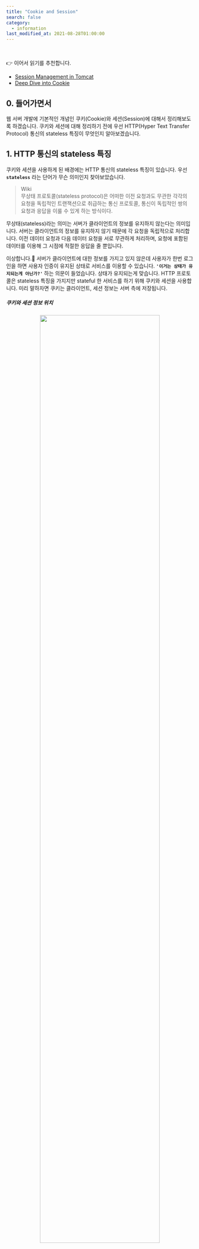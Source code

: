 ```yaml
---
title: "Cookie and Session"
search: false
category:
  - information
last_modified_at: 2021-08-28T01:00:00
---
```


<br>

👉 이어서 읽기를 추천합니다.
- [Session Management in Tomcat][tomcat-session-management-link]
- [Deep Dive into Cookie][cookie-attributes-link]

## 0. 들어가면서

웹 서버 개발에 기본적인 개념인 쿠키(Cookie)와 세션(Session)에 대해서 정리해보도록 하겠습니다. 
쿠키와 세션에 대해 정리하기 전에 우선 HTTP(Hyper Text Transfer Protocol) 통신의 stateless 특징이 무엇인지 알아보겠습니다.

## 1. HTTP 통신의 stateless 특징
쿠키와 세션을 사용하게 된 배경에는 HTTP 통신의 stateless 특징이 있습니다. 
우선 **`stateless`** 라는 단어가 무슨 의미인지 찾아보았습니다. 

> Wiki<br>
> 무상태 프로토콜(stateless protocol)은 어떠한 이전 요청과도 무관한 각각의 요청을 독립적인 트랜잭션으로 취급하는 통신 프로토콜, 
> 통신이 독립적인 쌍의 요청과 응답을 이룰 수 있게 하는 방식이다.

무상태(stateless)라는 의미는 서버가 클라이언트의 정보를 유지하지 않는다는 의미입니다. 
서버는 클라이언트의 정보를 유지하지 않기 때문에 각 요청을 독립적으로 처리합니다. 
이전 데이터 요청과 다음 데이터 요청을 서로 무관하게 처리하며, 요청에 포함된 데이터를 이용해 그 시점에 적절한 응답을 줄 뿐입니다. 

이상합니다.🤨 
서버가 클라이언트에 대한 정보를 가지고 있지 않은데 사용자가 한번 로그인을 하면 사용자 인증이 유지된 상태로 서비스를 이용할 수 있습니다. 
**`'이거는 상태가 유지되는게 아닌가?'`** 하는 의문이 들었습니다. 
상태가 유지되는게 맞습니다. 
HTTP 프로토콜은 stateless 특징을 가지지만 stateful 한 서비스를 하기 위해 쿠키와 세션을 사용합니다. 
미리 말하자면 쿠키는 클라이언트, 세션 정보는 서버 측에 저장됩니다.

##### 쿠키와 세션 정보 위치

<p align="center"><img src="/images/cookie-and-session-1.JPG" width="80%"></p>

### 1.1. Stateless 서버의 장점
Stateful 한 서비스를 제공할거면 stateful 특징을 가지는 통신 방식을 사용하면 되는데 굳이 HTTP 통신을 사용하는 것일까요. 
Stateless 특징은 스케일링(scaling)이 자유롭다는 장점이 있습니다. 
아래 이미지와 설명을 통해 이해를 돕도록 하겠습니다. 

##### Stateful 서버 scale out
1. 사용자 A가 로그인을 하면 사용자에 대한 정보가 서버에 저장됩니다.
1. 사용자가 늘어나 트래픽 증가합니다.
1. 서버의 스케일 아웃이 발생되었으나 기존 서버의 메모리는 복제되지 않습니다.
1. 사용자 A가 새로 생긴 서버로 요청하는 경우 사용자 정보가 없으므로 정상 응답이 불가능합니다.

<p align="center"><img src="/images/cookie-and-session-2.gif" width="80%"></p>

##### Stateless 서버 scale out
1. 사용자 A가 로그인을 하면 사용자에 대한 정보가 외부 저장소에 저장됩니다.
1. 사용자가 늘어나 트래픽 증가합니다.
1. 서버의 스케일 아웃이 발생됩니다.
1. 사용자 A가 새로 생긴 서버로 요청하는 경우 정상 응답이 가능합니다.

<p align="center"><img src="/images/cookie-and-session-3.gif" width="80%"></p>

## 2. 쿠키(Cookie)

> 웹 사이트에 접속할 때 생성되는 정보를 담은 임시 파일

사용자 PC에 사용자에 대한 정보를 저장하기 위한 임시 파일입니다. 
Key-Value 형태로 사용자에 대한 정보가 저장됩니다. 
이후 서버로 요청을 보낼 때 쿠키 정보를 함께 보내고, 응답 받을 때 함께 전달받아 사용자의 상태 정보를 이어나갑니다. 

### 2.1. 쿠키의 구성 요소
- 이름 - 각각의 쿠키를 구별하는 데 사용되는 이름
- 값 - 쿠키의 이름과 관련된 값
- 유효시간 - 쿠키의 유지시간
- 도메인 - 쿠키를 전송할 도메인
- 경로 - 쿠키를 전송할 요청 경로

### 2.2. 쿠키의 특징
쿠키는 다음과 같은 특징을 가집니다.
- 이름, 값, 만료일(저장 기간 설정), 경로 정보로 구성되어 있습니다.
- 클라이언트는 총 300개 쿠키를 저장할 수 있습니다.
- 하나의 도메인 당 20개 쿠키를 가질 수 있습니다
- 하나의 쿠키는 4KB(=4096byte)까지 저장 가능합니다.

### 2.3. 쿠키의 동작 순서

<p align="center"><img src="/images/cookie-and-session-4.JPG" width="80%"></p>
<center>잔재미코딩님 블로그-쿠키(Cookie)와 세션(Session)</center>

1. 클라이언트가 페이지를 요청합니다.(사용자가 웹사이트 접근)
1. 웹 서버는 쿠키를 생성합니다.
1. 생성한 쿠키에 정보를 담아 클라이언트에게 전달합니다.(Response Header에 Set-Cookie 속성 사용)
1. 전달받은 쿠키는 클라이언트 PC에 저장됩니다. 
1. 이후 다시 서버에 요청할 때 요청과 쿠키를 함께 전달합니다.(브라우저에 의해 자동 처리)
1. 서버는 전달받은 쿠키를 이용하여 해당 요청을 처리하고 응답합니다.

### 2.4. 쿠키의 한계
쿠키는 다음과 같은 한계점이 존재합니다.
- 사용자 측에 저장되고 정보를 임의로 고쳐 사용할 수 있으므로 악용 가능합니다.
- 요청 정보는 가로채기 쉽기 때문에 보안에 취약합니다.

## 3. 세션(Session)
보안이 취약하다는 쿠키의 한계점을 극복하기 위해 사용합니다. 
쿠키를 기반으로 하여 동작하기는 하지만 사용자 정보를 클라이언트 측이 아닌 서버 측에서 관리한다는 점이 다릅니다. 
클라이언트는 서버로부터 서버에서 관리하고 있는 세션 정보를 찾기 위한 세션 ID만 전달받습니다. 
세션 정보를 저장하는 장소는 서버 메모리일수도 있지만 다중 서버 환경에서는 외부 저장소를 사용합니다.
[(관련 포스트, 다중 서버 환경에서 Session 공유법 (Sticky Session, Session Clustering, Inmemory DB))][multi-servers-env-blog-link]

### 3.1. 세션의 특징
세션은 다음과 같은 특징을 가집니다.
- 각 클라이언트에게 고유 ID를 부여합니다.
- 서버는 세션 ID로 클라이언트를 구분하고 클라이언트의 요구에 맞는 서비스를 제공합니다.
- 접속 시간에 제한을 두어 일정 시간 응답이 없다면 정보가 유지되지 않도록 설정 가능합니다.
- 클라이언트는 고유 ID만 가지고 있고 서버가 이에 대응하는 클라이언트 정보를 관리하므로 비교적으로 보안성이 좋습니다.

### 3.2. 세션 동작 순서

<p align="center"><img src="/images/cookie-and-session-5.JPG" width="80%"></p>
<center>잔재미코딩님 블로그-쿠키(Cookie)와 세션(Session)</center>

1. 클라이언트가 페이지를 요청합니다.(사용자가 웹사이트 접근)
1. 서버는 세션 ID를 만들고 해당 사용자의 정보를 세션 ID와 함께 저장합니다. 
1. 생성한 세션 ID를 쿠키에 담아 클라이언트에게 전달합니다.(Response Header에 Set-Cookie 속성 사용)
1. 전달받은 쿠키는 클라이언트 PC에 저장됩니다. 
1. 이후 다시 서버에 요청할 때 요청과 쿠키를 함께 전달합니다.(브라우저에 의해 자동 처리)
1. 서버는 전달받은 쿠키에 있는 세션 ID를 활용하여 해당 요청을 처리하고 응답합니다.

### 3.3. 세션의 한계
세션은 다음과 같은 한계점이 존재합니다.
- 사용자가 많아질수록 서버의 메모리를 많이 차지합니다.
- 동접자 수가 많은 경우 서버에 과부하를 주게 되므로 성능 저하의 요인이 됩니다. 

## 4. 쿠키와 세션의 차이점 요약

<p align="center"><img src="/images/cookie-and-session-6.JPG" width="80%"></p>
<center>표 출처, https://hahahoho5915.tistory.com/32</center>

#### REFERENCE
- [[Stateful/Stateless] Stateful vs. Stateless 서비스와 HTTP 및 REST][stateless-service-blog-link]
- [잔재미코딩님 블로그-쿠키(Cookie)와 세션(Session)][cookie-and-session-blogLink]
- <https://devuna.tistory.com/23>
- <https://junshock5.tistory.com/84>
- <https://hahahoho5915.tistory.com/32>
- <https://interconnection.tistory.com/74>

[multi-servers-env-blog-link]: https://junshock5.tistory.com/84
[stateless-service-blog-link]: https://5equal0.tistory.com/entry/StatefulStateless-Stateful-vs-Stateless-%EC%84%9C%EB%B9%84%EC%8A%A4%EC%99%80-HTTP-%EB%B0%8F-REST
[cookie-and-session-blogLink]: https://www.fun-coding.org/crawl_advance1.html#6.1.-%EC%BF%A0%ED%82%A4(cookie):-%EC%83%81%ED%83%9C-%EC%A0%95%EB%B3%B4%EB%A5%BC-%ED%81%B4%EB%9D%BC%EC%9D%B4%EC%96%B8%ED%8A%B8%EC%97%90-%EC%A0%80%EC%9E%A5%ED%95%98%EB%8A%94-%EB%B0%A9%EC%8B%9D

[tomcat-session-management-link]: https://junhyunny.github.io/information/server/tomcat-session-management/
[cookie-attributes-link]: https://junhyunny.github.io/information/security/cookie-attributes/